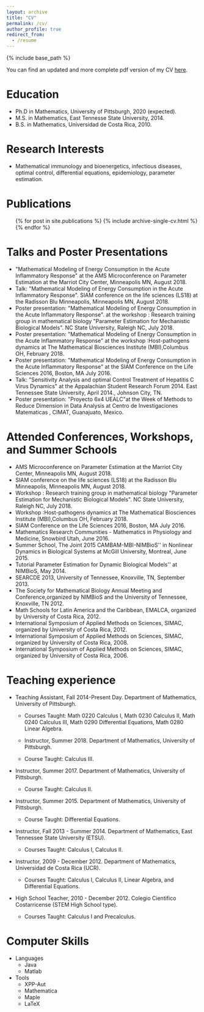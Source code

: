 ```yaml
---
layout: archive
title: "CV"
permalink: /cv/
author_profile: true
redirect_from:
  - /resume
---
```


{% include base_path %}

You can find an updated and more complete pdf version of my CV [here](https://ivanrazu.github.io/files/CVIvanRamirez.pdf).


Education
=====
* Ph.D in Mathematics, University of Pittsburgh, 2020 (expected).
* M.S. in Mathematics, East Tennesse State University, 2014.
* B.S. in Mathematics, Universidad de Costa Rica, 2010.

Research Interests
====
* Mathematical immunology and bioenergetics, infectious diseases, optimal control, differential equations,
epidemiology, parameter estimation.
 
  
Publications
=====

  <ul>{% for post in site.publications %}
    {% include archive-single-cv.html %}
  {% endfor %}</ul>

Talks and Poster Presentations
=====
* "Mathematical Modeling of Energy Consumption in the Acute Inflammatory Response" at the AMS Microconference on Parameter Estimation at the Marriot City Center, Minneapolis MN, August 2018.
* Talk: "Mathematical Modeling of Energy Consumption in the Acute Inflammatory Response". SIAM conference on the life sciences (LS18) at the Radisson Blu Minneapolis, Minneapolis MN, August 2018.
* Poster presentation: "Mathematical Modeling of Energy Consumption in the Acute Inflammatory Response". at the workshop : Research training group in mathematical biology "Parameter Estimation for Mechanistic Biological Models". NC State University, Raleigh NC, July 2018.
* Poster presentation: "Mathematical Modeling of Energy Consumption in the Acute Inflammatory Response" at the workshop :Host-pathogens dynamics at The Mathematical Biosciences Institute (MBI),Columbus OH, February 2018.
* Poster presentation: "Mathematical Modeling of Energy Consumption in the Acute Inflammatory Response" at the SIAM Conference on the Life Sciences 2016, Boston, MA July 2016.
* Talk: "Sensitivity Analysis and optimal Control Treatment of Hepatitis C Virus Dynamics" at the Appalachian Student Research Forum 2014. East Tennessee State University, April 2014., Johnson City, TN.
* Poster presentation: "Proyecto 6x4 UEALC"at the Week of Methods to Reduce Dimension in Data Analysis at Centro de Investigaciones Matematicas , CIMAT, Guanajuato, Mexico.
  
Attended Conferences, Workshops, and Summer Schools
=====
 * AMS Microconference on Parameter Estimation at the Marriot City Center, Minneapolis MN, August 2018.
 * SIAM conference on the life sciences (LS18) at the Radisson Blu Minneapolis, Minneapolis MN, August 2018.
 * Workshop : Research training group in mathematical biology "Parameter Estimation for Mechanistic Biological Models". NC State University, Raleigh NC, July 2018.
 * Workshop :Host-pathogens dynamics at The Mathematical Biosciences Institute (MBI),Columbus OH, February 2018.
 *  SIAM Conference on the Life Sciences 2016, Boston, MA July 2016.
 *  Mathematics Research Communities - Mathematics in Physiology and Medicine, Snowbird Utah, June 2016.
 *  Summer School, The Joint 2015 CAMBAM-MBI-NIMBioS'' in Nonlinear Dynamics in Biological Systems at McGill University, Montreal, June 2015.
 *  Tutorial Parameter Estimation for Dynamic Biological Models'' at NIMBioS, May 2014.
 *  SEARCDE 2013, University of Tennessee, Knoxville, TN, September 2013.
 *  The Society for Mathematical Biology Annual Meeting and Conference,organized by NIMBioS and the University of Tennessee, Knoxville, TN 2012.
 *  Math Schools for Latin America and the Caribbean, EMALCA, organized by University of Costa Rica, 2012.
 * International Symposium of Applied Methods on Sciences, SIMAC, organized by University of Costa Rica, 2012.
 * International Symposium of Applied Methods on Sciences, SIMAC, organized by University of Costa Rica, 2008.
 * International Symposium of Applied Methods on Sciences, SIMAC, organized by University of Costa Rica, 2006.
 
Teaching experience
=====
* Teaching Assistant, Fall 2014-Present Day. Department of Mathematics, University of Pittsburgh.
   * Courses Taught: Math 0220 Calculus I, Math 0230 Calculus II, Math 0240 Calculus III, Math 0290 Differential Equations, Math 0280 Linear Algebra.
  
  * Instructor, Summer 2018. Department of Mathematics, University of Pittsburgh.    
   * Course Taught: Calculus III. 
  
* Instructor, Summer 2017. Department of Mathematics, University of Pittsburgh.
   * Course Taught: Calculus II. 

* Instructor, Summer 2015.  Department of Mathematics, University of Pittsburgh.
   * Course Taught: Differential Equations. 

* Instructor, Fall 2013 - Summer 2014. Department of Mathematics, East Tennessee State University (ETSU).
   * Courses Taught: Calculus I, Calculus II.
  
* Instructor, 2009 - December 2012. Department of Mathematics, Universidad de Costa Rica (UCR).
   * Courses Taught: Calculus I, Calculus II, Linear Algebra, and Differential Equations.

* High School Teacher, 2010 - December 2012. Colegio Cientifico Costarricense (STEM High School type).
   * Courses Taught: Calculus I and Precalculus.
 
Computer Skills
=====
* Languages 
  * Java
  * Matlab
* Tools
  * XPP-Aut
  * Mathematica
  * Maple
  * LaTeX
  

